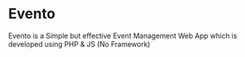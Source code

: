 # Evento
Evento is a Simple but effective Event Management Web App which is developed using PHP &amp; JS (No Framework)
